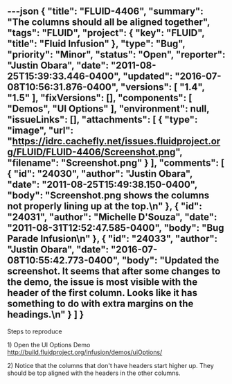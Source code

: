 ---json
{
  "title": "FLUID-4406",
  "summary": "The columns should all be aligned together",
  "tags": "FLUID",
  "project": {
    "key": "FLUID",
    "title": "Fluid Infusion"
  },
  "type": "Bug",
  "priority": "Minor",
  "status": "Open",
  "reporter": "Justin Obara",
  "date": "2011-08-25T15:39:33.446-0400",
  "updated": "2016-07-08T10:56:31.876-0400",
  "versions": [
    "1.4",
    "1.5"
  ],
  "fixVersions": [],
  "components": [
    "Demos",
    "UI Options"
  ],
  "environment": null,
  "issueLinks": [],
  "attachments": [
    {
      "type": "image",
      "url": "https://idrc.cachefly.net/issues.fluidproject.org/FLUID/FLUID-4406/Screenshot.png",
      "filename": "Screenshot.png"
    }
  ],
  "comments": [
    {
      "id": "24030",
      "author": "Justin Obara",
      "date": "2011-08-25T15:49:38.150-0400",
      "body": "Screenshot.png shows the columns not properly lining up at the top.\n"
    },
    {
      "id": "24031",
      "author": "Michelle D'Souza",
      "date": "2011-08-31T12:52:47.585-0400",
      "body": "Bug Parade Infusion\n"
    },
    {
      "id": "24033",
      "author": "Justin Obara",
      "date": "2016-07-08T10:55:42.773-0400",
      "body": "Updated the screenshot. It seems that after some changes to the demo, the issue is most visible with the header of the first column. Looks like it has something to do with extra margins on the headings.\n"
    }
  ]
}
---
Steps to reproduce

1\) Open the UI Options Demo\
<http://build.fluidproject.org/infusion/demos/uiOptions/>

2\) Notice that the columns that don't have headers start higher up. They should be top aligned with the headers in the other columns.

        